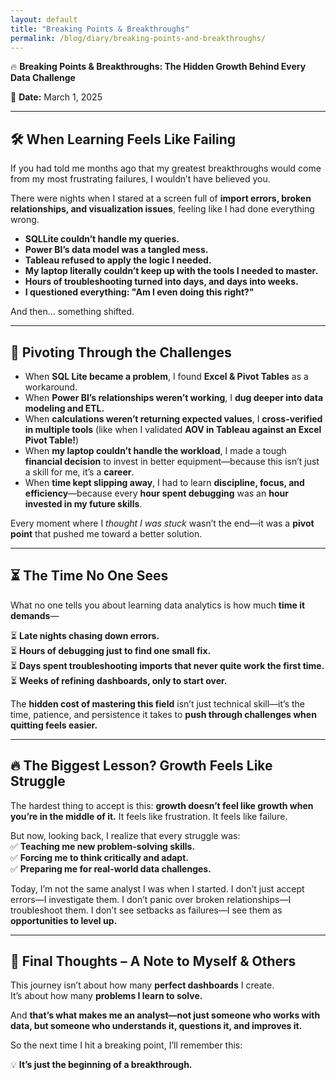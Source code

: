 ```yaml
---
layout: default
title: "Breaking Points & Breakthroughs"
permalink: /blog/diary/breaking-points-and-breakthroughs/
---
```


🔥 **Breaking Points & Breakthroughs: The Hidden Growth Behind Every Data Challenge**

📅 **Date:** March 1, 2025  

---

## 🛠️ When Learning Feels Like Failing  

If you had told me months ago that my greatest breakthroughs would come from my most frustrating failures, I wouldn’t have believed you.  

There were nights when I stared at a screen full of **import errors, broken relationships, and visualization issues**, feeling like I had done everything wrong.  

- **SQLLite couldn’t handle my queries.**  
- **Power BI’s data model was a tangled mess.**  
- **Tableau refused to apply the logic I needed.**  
- **My laptop literally couldn’t keep up with the tools I needed to master.**  
- **Hours of troubleshooting turned into days, and days into weeks.**  
- **I questioned everything: "Am I even doing this right?"**  

And then… something shifted.  

---

## 🔄 Pivoting Through the Challenges  

- When **SQL Lite became a problem**, I found **Excel & Pivot Tables** as a workaround.  
- When **Power BI’s relationships weren’t working**, I **dug deeper into data modeling and ETL.**  
- When **calculations weren’t returning expected values**, I **cross-verified in multiple tools** (like when I validated **AOV in Tableau against an Excel Pivot Table!**)  
- When **my laptop couldn’t handle the workload**, I made a tough **financial decision** to invest in better equipment—because this isn’t just a skill for me, it’s a **career**.  
- When **time kept slipping away**, I had to learn **discipline, focus, and efficiency**—because every **hour spent debugging** was an **hour invested in my future skills**.  

Every moment where I *thought I was stuck* wasn’t the end—it was a **pivot point** that pushed me toward a better solution.  

---

## ⏳ The Time No One Sees  

What no one tells you about learning data analytics is how much **time it demands**—  

⏳ **Late nights chasing down errors.**  
⏳ **Hours of debugging just to find one small fix.**  
⏳ **Days spent troubleshooting imports that never quite work the first time.**  
⏳ **Weeks of refining dashboards, only to start over.**  

The **hidden cost of mastering this field** isn’t just technical skill—it’s the time, patience, and persistence it takes to **push through challenges when quitting feels easier.**  

---

## 🔥 The Biggest Lesson? Growth Feels Like Struggle    

The hardest thing to accept is this: **growth doesn’t feel like growth when you’re in the middle of it.** It feels like frustration. It feels like failure.  

But now, looking back, I realize that every struggle was:  
✅ **Teaching me new problem-solving skills.**  
✅ **Forcing me to think critically and adapt.**  
✅ **Preparing me for real-world data challenges.**  

Today, I’m not the same analyst I was when I started. I don’t just accept errors—I investigate them. I don’t panic over broken relationships—I troubleshoot them. I don’t see setbacks as failures—I see them as **opportunities to level up.**  

---

## 🚀 Final Thoughts – A Note to Myself & Others  

This journey isn’t about how many **perfect dashboards** I create.  
It’s about how many **problems I learn to solve.**  

And **that’s what makes me an analyst—not just someone who works with data, but someone who understands it, questions it, and improves it.**  

So the next time I hit a breaking point, I’ll remember this:  

💡 **It’s just the beginning of a breakthrough.**  
